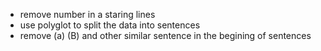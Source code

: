 - remove number in a staring lines
- use polyglot to split the data into sentences
- remove (a) (B) and other similar sentence in the begining of sentences
